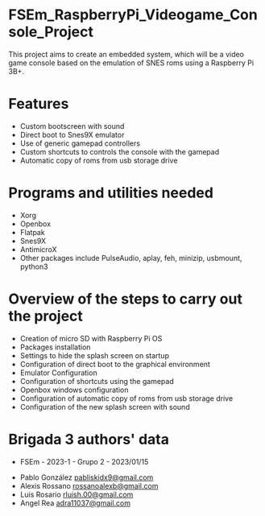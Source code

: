 # FSEm_RaspberryPi_Videogame_Console_Project

This project aims to create an embedded system, which will be a video game console based on the emulation of SNES roms using a Raspberry Pi 3B+.

# Features

* Custom bootscreen with sound
* Direct boot to Snes9X emulator
* Use of generic gamepad controllers
* Custom shortcuts to controls the console with the gamepad
* Automatic copy of roms from usb storage drive

# Programs and utilities needed

  * Xorg
  * Openbox
  * Flatpak 
  * Snes9X
  * AntimicroX
  * Other packages include PulseAudio, aplay, feh, minizip, usbmount, python3
  
  # Overview of the steps to carry out the project
  
  * Creation of micro SD with Raspberry Pi OS
  * Packages installation
  * Settings to hide the splash screen on startup 
  * Configuration of direct boot to the graphical environment
  * Emulator Configuration
  * Configuration of shortcuts using the gamepad
  * Openbox windows configuration
  * Configuration of automatic copy of roms from usb storage drive
  * Configuration of the new splash screen with sound
  
  # Brigada 3 authors' data
  
  * FSEm - 2023-1 - Grupo 2 - 2023/01/15
  
  - Pablo González    pabliskidx9@gmail.com
  - Alexis Rossano    rossanoalexb@gmail.com
  - Luis Rosario      rluish.00@gmail.com
  - Angel Rea         adra11037@gmail.com
